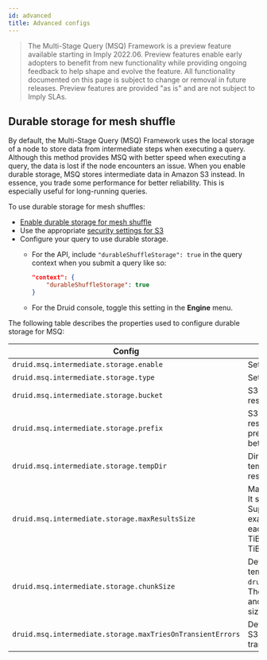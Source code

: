 ```yaml
---
id: advanced
title: Advanced configs
---
```


> The Multi-Stage Query (MSQ) Framework is a preview feature available starting in Imply 2022.06. Preview features enable early adopters to benefit from new functionality while providing ongoing feedback to help shape and evolve the feature. All functionality documented on this page is subject to change or removal in future releases. Preview features are provided "as is" and are not subject to Imply SLAs.

## Durable storage for mesh shuffle

By default, the Multi-Stage Query (MSQ) Framework uses the local storage of a node to store data from intermediate steps when executing a query. Although this method provides MSQ with better speed when executing a query, the data is lost if the node encounters an issue. When you enable durable storage, MSQ stores intermediate data in Amazon S3 instead. In essence, you trade some performance for better reliability. This is especially useful for long-running queries.

To use durable storage for mesh shuffles: 

- [Enable durable storage for mesh shuffle](./msq-setup.md)
- Use the appropriate [security settings for S3](./msq-security.md#s3)
- Configure your query to use durable storage. 
  - For the API, include `"durableShuffleStorage": true` in the query context when you submit a query like so:

     ```json
     "context": {
         "durableShuffleStorage": true
     }
     ```

  - For the Druid console, toggle this setting in the **Engine** menu.

The following table describes the properties used to configure durable storage for MSQ:

| Config | Description | Required | Default |
|--------|-------------|----------|---------|
| `druid.msq.intermediate.storage.enable` | Set to `true` to enable this feature. | Yes | |
| `druid.msq.intermediate.storage.type` | Set the value to `s3`. | Yes | |
| `druid.msq.intermediate.storage.bucket` | S3 bucket to store intermediate stage results. | Yes | |
| `druid.msq.intermediate.storage.prefix` | S3 prefix to store intermediate stage results. Provide a unique value for the prefix. Don't share the same prefix between clusters. | Yes | |
| `druid.msq.intermediate.storage.tempDir`| Directory path on the local disk to temporarily store intermediate stage results. | Yes | |
| `druid.msq.intermediate.storage.maxResultsSize` | Max size of each partition file per stage. It should be between 5 MiB and 5 TiB. Supports a human-readable format. For example, if a stage has 50 partitions and each partition file is below or equal to 5 TiB, you can effectively use S3 up to 250 TiB of stage output. | No | 100 MiB |
| `druid.msq.intermediate.storage.chunkSize` | Defines the size of each chunk to temporarily store in `druid.msq.intermediate.storage.tempDir`. The chunk size must be between 5 MiB and 5 GiB. Druid computes the chunk size automatically if no value is provided.| No | |
| `druid.msq.intermediate.storage.maxTriesOnTransientErrors` | Defines the max number times to attempt S3 API calls to avoid failures due to transient errors. | No | 10 |